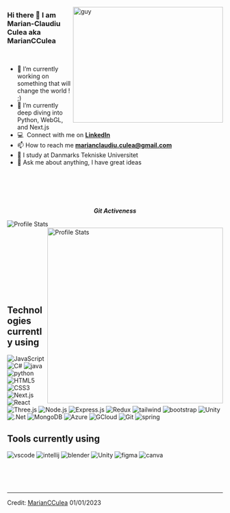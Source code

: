 
 <img align="right" height="270px" alt="guy" width="350" src="https://33.media.tumblr.com/bfb20b586b13bf708c472f7e93174cf1/tumblr_nsff7rKdm51s4fz4bo1_500.gif" /> </a>
 
### Hi there 👋 I am Marian-Claudiu Culea aka MarianCCulea

<br />



- 🔭 I’m currently working on something that will change the world ! ;)
- 🌱 I’m currently deep diving into Python, WebGL, and Next.js
- :computer: &nbsp;Connect with me on **[LinkedIn]**
- 📫 How to reach me **marianclaudiu.culea@gmail.com**
- 📝 I study at Danmarks Tekniske Universitet
- 💬 Ask me about anything, I have great ideas

<br><br><br><br>

<p align="center">
 <i><b>Git Activeness</b></i>
</p>
 
 
 <p>
 <img align="left" src="https://github-readme-stats.vercel.app/api/top-langs?username=MarianCCulea&langs_count=10&show_icons=true&locale=en&layout=compact&theme=synthwave" alt="Profile Stats" />
</p>
<p>&nbsp;<img align="right" src="https://github-readme-stats.vercel.app/api?username=MarianCCulea&show_icons=true&include_all_commits=true&hide=stars,contribs&theme=synthwave" alt="Profile Stats" width="410"/>
</p>

<br><br><br><br><br><br><br><br>

## Technologies currently using


<div>
  
 <img  alt="JavaScript" src="https://img.shields.io/badge/javascript-%23323330.svg?style=for-the-badge&logo=javascript&logoColor=%23F7DF1E"/>
 <img  alt="C#" src="https://img.shields.io/badge/c%23-%23239120.svg?style=for-the-badge&logo=c-sharp&logoColor=white"/>
 <img  alt="java" src ="https://img.shields.io/badge/Java-ED8B00?style=for-the-badge&logo=java&logoColor=white"/>
 <img  alt="python" src ="https://img.shields.io/badge/Python-14354C?style=for-the-badge&logo=python&logoColor=white"/>
 <img  alt="HTML5" src="https://img.shields.io/badge/html5-%23E34F26.svg?style=for-the-badge&logo=html5&logoColor=white"/>
 <img  alt="CSS3" src="https://img.shields.io/badge/css3-%231572B6.svg?style=for-the-badge&logo=css3&logoColor=white"/>
 <img  alt="Next.js" src="https://img.shields.io/badge/Next-black?style=for-the-badge&logo=next.js&logoColor=white"/>
 <img  alt="React" src="https://img.shields.io/badge/react-%2320232a.svg?style=for-the-badge&logo=react&logoColor=%2361DAFB"/>
 <img  alt="Three.js" src="https://img.shields.io/badge/threejs-black?style=for-the-badge&logo=three.js&logoColor=white"/>
 <img  alt="Node.js" src="https://img.shields.io/badge/node.js-%2343853D.svg?style=for-the-badge&logo=node-dot-js&logoColor=white"/>
 <img  alt="Express.js" src="https://img.shields.io/badge/express.js-%23404d59.svg?style=for-the-badge&logo=express&logoColor=%2361DAFB"/>
 <img  alt="Redux" src="https://img.shields.io/badge/redux-%23593d88.svg?style=for-the-badge&logo=redux&logoColor=white"/>
 <img  alt="tailwind" src="https://img.shields.io/badge/Tailwind_CSS-38B2AC?style=for-the-badge&logo=tailwind-css&logoColor=white"/>
 <img  alt="bootstrap" src ="https://img.shields.io/badge/Bootstrap-563D7C?style=for-the-badge&logo=bootstrap&logoColor=white"/>
 <img  alt="Unity" src="https://img.shields.io/badge/unity-%23000000.svg?style=for-the-badge&logo=unity&logoColor=white"/>
 <img  alt=".Net" src="https://img.shields.io/badge/.NET-5C2D91?style=for-the-badge&logo=.net&logoColor=white"/>
 <img  alt="MongoDB" src ="https://img.shields.io/badge/MongoDB-%234ea94b.svg?style=for-the-badge&logo=mongodb&logoColor=white"/>
 <img  alt="Azure" src ="https://img.shields.io/badge/azure-%230072C6.svg?style=for-the-badge&logo=microsoftazure&logoColor=white"/>
 <img  alt="GCloud" src ="https://img.shields.io/badge/GoogleCloud-%234285F4.svg?style=for-the-badge&logo=google-cloud&logoColor=white"/>
 <img  alt="Git" src ="https://img.shields.io/badge/git-%23F05033.svg?style=for-the-badge&logo=git&logoColor=white"/>
 <img  alt="spring" src ="https://img.shields.io/badge/Spring-6DB33F?style=for-the-badge&logo=spring&logoColor=white"/>
  
  
  
 
</div>

## Tools currently using


<div>
  <img  alt="vscode" src="https://img.shields.io/badge/Visual_Studio_Code-0078D4?style=for-the-badge&logo=visual%20studio%20code&logoColor=white"/> 
  <img  alt="intellij" src="https://img.shields.io/badge/IntelliJ_IDEA-000000.svg?style=for-the-badge&logo=intellij-idea&logoColor=white"/> 
  <img  alt="blender" src="https://img.shields.io/badge/blender-%23F5792A.svg?style=for-the-badge&logo=blender&logoColor=white"/>
  <img  alt="Unity" src="https://img.shields.io/badge/unity-%23000000.svg?style=for-the-badge&logo=unity&logoColor=white"/>
  <img  alt="figma" src="https://img.shields.io/badge/Figma-F24E1E?style=for-the-badge&logo=figma&logoColor=white"/>
  <img  alt="canva" src="https://img.shields.io/badge/Canva-%2300C4CC.svg?&style=for-the-badge&logo=Canva&logoColor=white"/>
 </div>
 
<br><br><br>

[linkedin]: https://www.linkedin.com/in/marianculea/

------
Credit: [MarianCCulea](https://github.com/MarianCCulea)
01/01/2023
